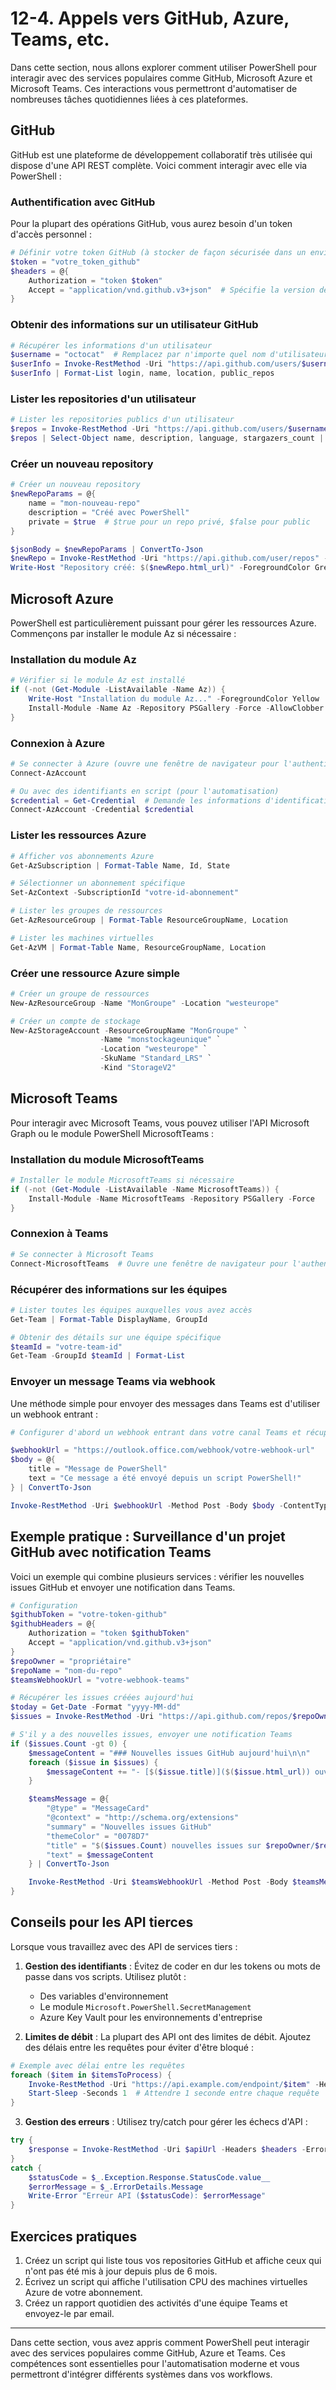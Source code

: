 # 12-4. Appels vers GitHub, Azure, Teams, etc.

Dans cette section, nous allons explorer comment utiliser PowerShell pour interagir avec des services populaires comme GitHub, Microsoft Azure et Microsoft Teams. Ces interactions vous permettront d'automatiser de nombreuses tâches quotidiennes liées à ces plateformes.

## GitHub

GitHub est une plateforme de développement collaboratif très utilisée qui dispose d'une API REST complète. Voici comment interagir avec elle via PowerShell :

### Authentification avec GitHub

Pour la plupart des opérations GitHub, vous aurez besoin d'un token d'accès personnel :

```powershell
# Définir votre token GitHub (à stocker de façon sécurisée dans un environnement de production)
$token = "votre_token_github"
$headers = @{
    Authorization = "token $token"
    Accept = "application/vnd.github.v3+json"  # Spécifie la version de l'API
}
```

### Obtenir des informations sur un utilisateur GitHub

```powershell
# Récupérer les informations d'un utilisateur
$username = "octocat"  # Remplacez par n'importe quel nom d'utilisateur GitHub
$userInfo = Invoke-RestMethod -Uri "https://api.github.com/users/$username" -Headers $headers
$userInfo | Format-List login, name, location, public_repos
```

### Lister les repositories d'un utilisateur

```powershell
# Lister les repositories publics d'un utilisateur
$repos = Invoke-RestMethod -Uri "https://api.github.com/users/$username/repos" -Headers $headers
$repos | Select-Object name, description, language, stargazers_count | Format-Table -AutoSize
```

### Créer un nouveau repository

```powershell
# Créer un nouveau repository
$newRepoParams = @{
    name = "mon-nouveau-repo"
    description = "Créé avec PowerShell"
    private = $true  # $true pour un repo privé, $false pour public
}

$jsonBody = $newRepoParams | ConvertTo-Json
$newRepo = Invoke-RestMethod -Uri "https://api.github.com/user/repos" -Method Post -Headers $headers -Body $jsonBody -ContentType "application/json"
Write-Host "Repository créé: $($newRepo.html_url)" -ForegroundColor Green
```

## Microsoft Azure

PowerShell est particulièrement puissant pour gérer les ressources Azure. Commençons par installer le module Az si nécessaire :

### Installation du module Az

```powershell
# Vérifier si le module Az est installé
if (-not (Get-Module -ListAvailable -Name Az)) {
    Write-Host "Installation du module Az..." -ForegroundColor Yellow
    Install-Module -Name Az -Repository PSGallery -Force -AllowClobber
}
```

### Connexion à Azure

```powershell
# Se connecter à Azure (ouvre une fenêtre de navigateur pour l'authentification)
Connect-AzAccount

# Ou avec des identifiants en script (pour l'automatisation)
$credential = Get-Credential  # Demande les informations d'identification
Connect-AzAccount -Credential $credential
```

### Lister les ressources Azure

```powershell
# Afficher vos abonnements Azure
Get-AzSubscription | Format-Table Name, Id, State

# Sélectionner un abonnement spécifique
Set-AzContext -SubscriptionId "votre-id-abonnement"

# Lister les groupes de ressources
Get-AzResourceGroup | Format-Table ResourceGroupName, Location

# Lister les machines virtuelles
Get-AzVM | Format-Table Name, ResourceGroupName, Location
```

### Créer une ressource Azure simple

```powershell
# Créer un groupe de ressources
New-AzResourceGroup -Name "MonGroupe" -Location "westeurope"

# Créer un compte de stockage
New-AzStorageAccount -ResourceGroupName "MonGroupe" `
                    -Name "monstockageunique" `
                    -Location "westeurope" `
                    -SkuName "Standard_LRS" `
                    -Kind "StorageV2"
```

## Microsoft Teams

Pour interagir avec Microsoft Teams, vous pouvez utiliser l'API Microsoft Graph ou le module PowerShell MicrosoftTeams :

### Installation du module MicrosoftTeams

```powershell
# Installer le module MicrosoftTeams si nécessaire
if (-not (Get-Module -ListAvailable -Name MicrosoftTeams)) {
    Install-Module -Name MicrosoftTeams -Repository PSGallery -Force
}
```

### Connexion à Teams

```powershell
# Se connecter à Microsoft Teams
Connect-MicrosoftTeams  # Ouvre une fenêtre de navigateur pour l'authentification
```

### Récupérer des informations sur les équipes

```powershell
# Lister toutes les équipes auxquelles vous avez accès
Get-Team | Format-Table DisplayName, GroupId

# Obtenir des détails sur une équipe spécifique
$teamId = "votre-team-id"
Get-Team -GroupId $teamId | Format-List
```

### Envoyer un message Teams via webhook

Une méthode simple pour envoyer des messages dans Teams est d'utiliser un webhook entrant :

```powershell
# Configurer d'abord un webhook entrant dans votre canal Teams et récupérer l'URL

$webhookUrl = "https://outlook.office.com/webhook/votre-webhook-url"
$body = @{
    title = "Message de PowerShell"
    text = "Ce message a été envoyé depuis un script PowerShell!"
} | ConvertTo-Json

Invoke-RestMethod -Uri $webhookUrl -Method Post -Body $body -ContentType "application/json"
```

## Exemple pratique : Surveillance d'un projet GitHub avec notification Teams

Voici un exemple qui combine plusieurs services : vérifier les nouvelles issues GitHub et envoyer une notification dans Teams.

```powershell
# Configuration
$githubToken = "votre-token-github"
$githubHeaders = @{
    Authorization = "token $githubToken"
    Accept = "application/vnd.github.v3+json"
}
$repoOwner = "propriétaire"
$repoName = "nom-du-repo"
$teamsWebhookUrl = "votre-webhook-teams"

# Récupérer les issues créées aujourd'hui
$today = Get-Date -Format "yyyy-MM-dd"
$issues = Invoke-RestMethod -Uri "https://api.github.com/repos/$repoOwner/$repoName/issues?since=$today" -Headers $githubHeaders

# S'il y a des nouvelles issues, envoyer une notification Teams
if ($issues.Count -gt 0) {
    $messageContent = "### Nouvelles issues GitHub aujourd'hui\n\n"
    foreach ($issue in $issues) {
        $messageContent += "- [$($issue.title)]($($issue.html_url)) ouvert par $($issue.user.login)\n"
    }

    $teamsMessage = @{
        "@type" = "MessageCard"
        "@context" = "http://schema.org/extensions"
        "summary" = "Nouvelles issues GitHub"
        "themeColor" = "0078D7"
        "title" = "$($issues.Count) nouvelles issues sur $repoOwner/$repoName"
        "text" = $messageContent
    } | ConvertTo-Json

    Invoke-RestMethod -Uri $teamsWebhookUrl -Method Post -Body $teamsMessage -ContentType "application/json"
}
```

## Conseils pour les API tierces

Lorsque vous travaillez avec des API de services tiers :

1. **Gestion des identifiants** : Évitez de coder en dur les tokens ou mots de passe dans vos scripts. Utilisez plutôt :
   - Des variables d'environnement
   - Le module `Microsoft.PowerShell.SecretManagement`
   - Azure Key Vault pour les environnements d'entreprise

2. **Limites de débit** : La plupart des API ont des limites de débit. Ajoutez des délais entre les requêtes pour éviter d'être bloqué :

```powershell
# Exemple avec délai entre les requêtes
foreach ($item in $itemsToProcess) {
    Invoke-RestMethod -Uri "https://api.example.com/endpoint/$item" -Headers $headers
    Start-Sleep -Seconds 1  # Attendre 1 seconde entre chaque requête
}
```

3. **Gestion des erreurs** : Utilisez try/catch pour gérer les échecs d'API :

```powershell
try {
    $response = Invoke-RestMethod -Uri $apiUrl -Headers $headers -ErrorAction Stop
}
catch {
    $statusCode = $_.Exception.Response.StatusCode.value__
    $errorMessage = $_.ErrorDetails.Message
    Write-Error "Erreur API ($statusCode): $errorMessage"
}
```

## Exercices pratiques

1. Créez un script qui liste tous vos repositories GitHub et affiche ceux qui n'ont pas été mis à jour depuis plus de 6 mois.
2. Écrivez un script qui affiche l'utilisation CPU des machines virtuelles Azure de votre abonnement.
3. Créez un rapport quotidien des activités d'une équipe Teams et envoyez-le par email.

---

Dans cette section, vous avez appris comment PowerShell peut interagir avec des services populaires comme GitHub, Azure et Teams. Ces compétences sont essentielles pour l'automatisation moderne et vous permettront d'intégrer différents systèmes dans vos workflows.
